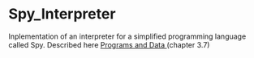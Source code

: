 # Spy_Interpreter

Inplementation of an interpreter for a simplified programming language called Spy. Described here [Programs and Data
](https://ocw.mit.edu/courses/electrical-engineering-and-computer-science/6-01sc-introduction-to-electrical-engineering-and-computer-science-i-spring-2011/unit-1-software-engineering/object-oriented-programming/MIT6_01SCS11_chap03.pdf) (chapter 3.7)
